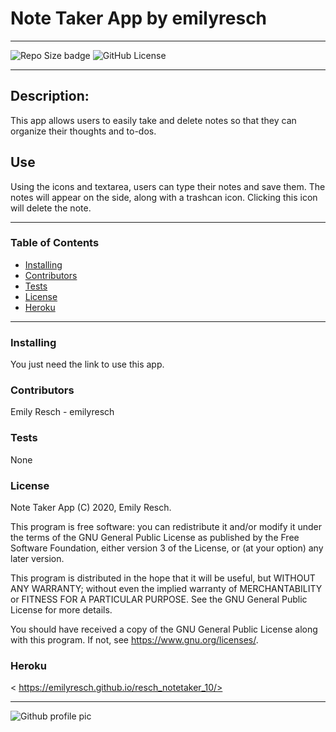# __Note Taker App__ by emilyresch


_________________________

![Repo Size badge](https://img.shields.io/github/repo-size/emilyresch/resch_notetaker_10)
![GitHub License](https://img.shields.io/github/license/emilyresch/resch_notetaker_10)

_________________________

## Description:
This app allows users to easily take and delete notes so that they can organize their thoughts and to-dos.

## Use
Using the icons and textarea, users can type their notes and save them. The notes will appear on the side, along with a trashcan icon. Clicking this icon will delete the note.
_________________________

### Table of Contents
- [Installing](#installing)
- [Contributors](#contributors)
- [Tests](#tests)
- [License](#license)
- [Heroku](#heroku)

_________________________

### Installing
You just need the link to use this app.

### Contributors
Emily Resch - emilyresch

### Tests
None


### License
Note Taker App (C) 2020, Emily Resch.

This program is free software: you can redistribute it and/or modify
it under the terms of the GNU General Public License as published by
the Free Software Foundation, either version 3 of the License, or
(at your option) any later version.

This program is distributed in the hope that it will be useful,
but WITHOUT ANY WARRANTY; without even the implied warranty of
MERCHANTABILITY or FITNESS FOR A PARTICULAR PURPOSE.  See the
GNU General Public License for more details.

You should have received a copy of the GNU General Public License
along with this program.  If not, see <https://www.gnu.org/licenses/>.

### Heroku
< https://emilyresch.github.io/resch_notetaker_10/>


_____________________

![Github profile pic](https://avatars2.githubusercontent.com/emilyresch)
